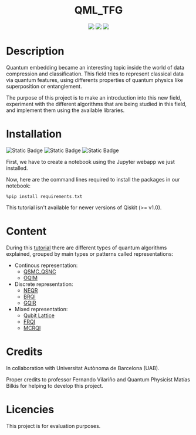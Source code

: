<h1 align="center">
  QML_TFG
</h1>

<p align="center">
  <img src="https://img.shields.io/github/followers/kaitouser?style=flat-square&logo=github"/>
  <img src="https://img.shields.io/github/commit-activity/t/kaitouser/QML_TFG?style=flat-square&color=green"/>
  <img src="https://img.shields.io/pypi/l/qiskit?style=flat-square&color=orange"/>
</p>

# Description

Quantum embedding became an interesting topic inside the world of data compression and classification. 
This field tries to represent classical data via quantum features, using differents properties of quantum physics like superposition or entanglement.

The purpose of this project is to make an introduction into this new field, experiment with the different algorithms that are being studied in this field, and implement them using the available libraries.

# Installation

![Static Badge](https://img.shields.io/badge/Jupyter-F37626?style=for-the-badge&logo=Jupyter&logoColor=white&labelColor=black&link=https%3A%2F%2Fjupyter.org%2F)
![Static Badge](https://img.shields.io/badge/Python-3776AB?style=for-the-badge&logo=Python&logoColor=white&labelColor=black&link=https%3A%2F%2Fwww.python.org%2F)
![Static Badge](https://img.shields.io/badge/Qiskit-6929C4?style=for-the-badge&logo=Qiskit&labelColor=black&link=https%3A%2F%2Fdocs.quantum.ibm.com%2F)

First, we have to create a notebook using the Jupyter webapp we just installed.

Now, here are the command lines required to install the packages in our notebook:
~~~
%pip install requirements.txt
~~~

This tutorial isn't available for newer versions of Qiskit (>= v1.0).

# Content

During this [tutorial](https://github.com/kaitouser/QML_TFG/blob/d71f04b7f191ca446d577f28cbfe7871e80e2c48/Tutorial/Quantum%20encoding/Quantum_representations_tutorial.ipynb) there are different types of quantum algorithms explained, grouped by main types or patterns called representations:

 - Continous representation:
   - [QSMC_QSNC](https://www.researchgate.net/publication/257641707_Image_storage_retrieval_compression_and_segmentation_in_a_quantum_system)
   - [OQIM](https://doi.org/10.1007/s11128-019-2463-7)
 - Discrete representation:
    - [NEQR](https://doi.org/10.1007/s11128-013-0567-z)
    - [BRQI](https://ieeexplore.ieee.org/document/8470069)
    - [GQIR](https://doi.org/10.1007/s11128-015-1099-5)
 - Mixed representation:
    - [Qubit Lattice](https://doi.org/10.1117/12.485960)
    - [FRQI](https://doi.org/10.1007/s11128-010-0177-y)
    - [MCRQI](https://ieeexplore.ieee.org/document/6051718)

# Credits
In collaboration with Universitat Autònoma de Barcelona (UAB).

Proper credits to professor Fernando Vilariño and Quantum Physicist Matías Bilkis for helping to develop this project.

# Licencies
This project is for evaluation purposes.
